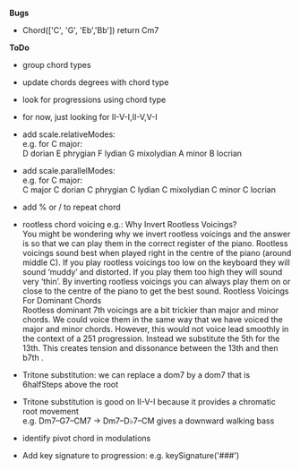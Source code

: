 

**Bugs**  
- Chord(['C', 'G', 'Eb','Bb']) return Cm7  


**ToDo**
- group chord types 
- update chords degrees with chord type
- look for progressions using chord type
- for now, just looking for II-V-I,II-V,V-I   
- add scale.relativeModes:     
e.g. for C major:  
D dorian E phrygian F lydian G mixolydian A minor B locrian  
- add scale.parallelModes:  
e.g. for C major:  
C major C dorian C phrygian C lydian C mixolydian C minor C locrian  
- add % or / to repeat chord  
- rootless chord voicing
e.g.:
Why Invert Rootless Voicings?   
You might be wondering why we invert rootless voicings and the answer is so that we can play them in the correct register of the piano. Rootless voicings sound best when played right in the centre of the piano (around middle C). If you play rootless voicings too low on the keyboard they will sound ‘muddy’ and distorted. If you play them too high they will sound very ‘thin’.
By inverting rootless voicings you can always play them on or close to the centre of the piano to get the best sound.
Rootless Voicings For Dominant Chords   
Rootless dominant 7th voicings are a bit trickier than major and minor chords. We could voice them in the same way that we have voiced the major and minor chords. However, this would not voice lead smoothly in the context of a 251 progression.
Instead we substitute the 5th for the 13th. This creates tension and dissonance between the 13th and then b7th .
- Tritone substitution: we can replace a dom7 by a dom7 that is 6halfSteps above the root   
- Tritone substitution is good on II-V-I because it provides a chromatic root movement   
  e.g. Dm7–G7–CM7 -> Dm7–D♭7–CM gives a downward walking bass   
- identify pivot chord in modulations   

- Add key signature to progression:
e.g. keySignature('###')


